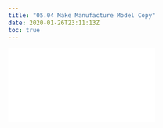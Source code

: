 ```yaml
---
title: "05.04 Make Manufacture Model Copy"
date: 2020-01-26T23:11:13Z
toc: true
---
```


![Link to included file contents](../../../../3d-modeling/fusion-360/fusion-360-make-manufacture-model-copy.md)

